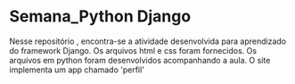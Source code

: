 # Semana_Python Django

Nesse repositório , encontra-se a atividade desenvolvida para aprendizado do framework Django. Os arquivos html e css foram fornecidos. Os arquivos em python foram desenvolvidos acompanhando a aula. O site implementa um app chamado 'perfil'
